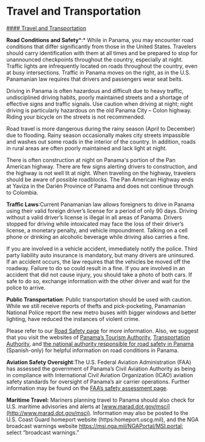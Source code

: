 # Travel and Transportation

[#### Travel and Transportation](javascript:void(0); "Travel and Transportation")

**Road Conditions and Safety***:* While in Panama, you may encounter road conditions that differ significantly from those in the United States. Travelers should carry identification with them at all times and be prepared to stop for unannounced checkpoints throughout the country, especially at night. Traffic lights are infrequently located on roads throughout the country, even at busy intersections. Traffic in Panama moves on the right, as in the U.S. Panamanian law requires that drivers and passengers wear seat belts.

Driving in Panama is often hazardous and difficult due to heavy traffic, undisciplined driving habits, poorly maintained streets and a shortage of effective signs and traffic signals. Use caution when driving at night; night driving is particularly hazardous on the old Panama City – Colon highway. Riding your bicycle on the streets is not recommended.

Road travel is more dangerous during the rainy season (April to December) due to flooding. Rainy season occasionally makes city streets impassible and washes out some roads in the interior of the country. In addition, roads in rural areas are often poorly maintained and lack light at night.

There is often construction at night on Panama's portion of the Pan American highway. There are few signs alerting drivers to construction, and the highway is not well lit at night. When traveling on the highway, travelers should be aware of possible roadblocks. The Pan American Highway ends at Yaviza in the Darién Province of Panama and does not continue through to Colombia.

**Traffic Laws**:Current Panamanian law allows foreigners to drive in Panama using their valid foreign driver’s license for a period of only 90 days. Driving without a valid driver’s license is illegal in all areas of Panama. Drivers stopped for driving while intoxicated may face the loss of their driver’s license, a monetary penalty, and vehicle impoundment. Talking on a cell phone or drinking an alcoholic beverage while driving also carries a fine.

If you are involved in a vehicle accident, immediately notify the police. Third party liability auto insurance is mandatory, but many drivers are uninsured. If an accident occurs, the law requires that the vehicles be moved off the roadway. Failure to do so could result in a fine. If you are involved in an accident that did not cause injury, you should take a photo of both cars. If safe to do so, exchange information with the other driver and wait for the police to arrive.

**Public Transportation**: Public transportation should be used with caution. While we still receive reports of thefts and pick-pocketing, Panamanian National Police report the new metro buses with bigger windows and better lighting, have reduced the instances of violent crime.

Please refer to our [Road Safety page](/content/travel/en/international-travel/before-you-go/driving-and-road-safety.html) for more information. Also, we suggest that you visit the websites of [Panama’s Tourism Authority](http://www.atp.gob.pa/), [Transportation Authority](http://www.transito.gob.pa/), and [the national authority responsible for road safety in Panama](http://www.mop.gob.pa/) (Spanish-only) for helpful information on road conditions in Panama.

**Aviation Safety Oversight**:The U.S. Federal Aviation Administration (FAA) has assessed the government of Panama’s Civil Aviation Authority as being in compliance with International Civil Aviation Organization (ICAO) aviation safety standards for oversight of Panama’s air carrier operations. Further information may be found on the [FAA’s safety assessment page](http://www.faa.gov/about/initiatives/iasa/).

**Maritime Travel:** Mariners planning travel to Panama should also check for U.S. maritime advisories and alerts at [www.marad.dot.gov/msci](http://www.marad.dot.gov/msci). Information may also be posted to the U.S. Coast Guard homeport website (https:homeport.uscg.mil), and the NGA broadcast warnings website <https://msi.nga.mil/NGAPortal/MSI.portal>; select “broadcast warnings.”